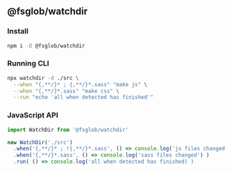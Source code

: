
## @fsglob/watchdir

### Install
``` sh
npm i -D @fsglob/watchdir
```

### Running CLI
``` sh
npx watchdir -d ./src \
  --when "{,**/}* ; {,**/}*.sass" "make js" \
  --when "{,**/}*.sass" "make css" \
  --run "echo 'all when detected has finished'"
```

### JavaScript API
``` js
import WatchDir from '@fsglob/watchdir'

new WatchDir('./src')
  .when('{,**/}* ; !{,**/}*.sass', () => console.log('js files changed') )
  .when('{,**/}*.sass', () => console.log('sass files changed') )
  .run( () => console.log('all when detected has finished) )

```
